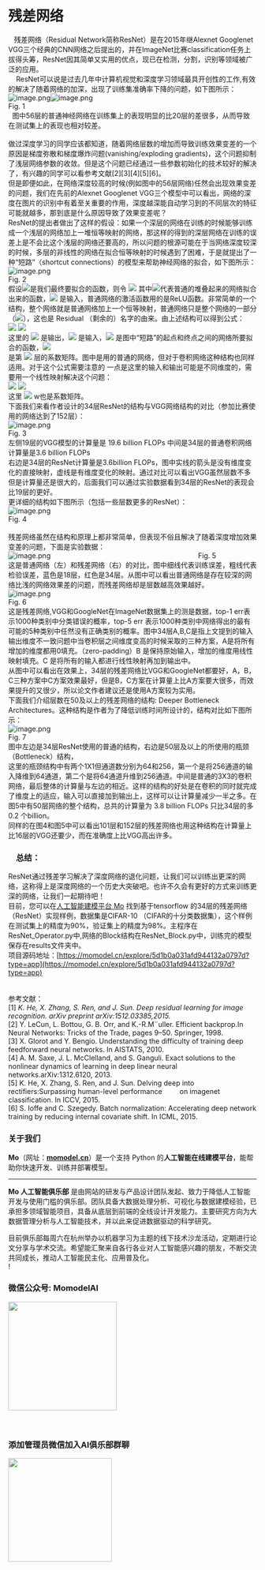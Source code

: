 # 残差网络

   残差网络（Residual Network简称ResNet）是在2015年继Alexnet Googlenet VGG三个经典的CNN网络之后提出的，并在ImageNet比赛classification任务上拔得头筹，ResNet因其简单又实用的优点，现已在检测，分割，识别等领域被广泛的应用。<br />    ResNet可以说是过去几年中计算机视觉和深度学习领域最具开创性的工作,有效的解决了随着网络的加深，出现了训练集准确率下降的问题，如下图所示：<br />![image.png](https://cdn.nlark.com/yuque/0/2019/png/388662/1561471243660-6a450746-964b-4e46-936e-624ad11b0e52.png#align=left&display=inline&height=231&name=image.png&originHeight=266&originWidth=396&size=21761&status=done&width=344)![image.png](https://cdn.nlark.com/yuque/0/2019/png/388662/1561471361969-e5fba1a8-dd85-40de-b236-e8b268b59661.png#align=left&display=inline&height=241&name=image.png&originHeight=258&originWidth=369&size=18371&status=done&width=344)<br />Fig. 1<br />  图中56层的普通神经网络在训练集上的表现明显的比20层的差很多，从而导致在测试集上的表现也相对较差。<br />
<br />做过深度学习的同学应该都知道，随着网络层数的增加而导致训练效果变差的一个原因是梯度弥散和梯度爆炸问题(vanishing/exploding gradients)，这个问题抑制了浅层网络参数的收敛。但是这个问题已经通过一些参数初始化的技术较好的解决了，有兴趣的同学可以看参考文献[2][3][4][5][6]。<br />但是即便如此，在网络深度较高的时候(例如图中的56层网络)任然会出现效果变差的问题，我们在先前的Alexnet Googlenet VGG三个模型中可以看出，网络的深度在图片的识别中有着至关重要的作用，深度越深能自动学习到的不同层次的特征可能就越多，那到底是什么原因导致了效果变差呢？<br />ResNet的提出者做出了这样的假设：如果一个深层的网络在训练的时候能够训练成一个浅层的网络加上一堆恒等映射的网络，那这样的得到的深层网络在训练的误差上是不会比这个浅层的网络还要高的，所以问题的根源可能在于当网络深度较深的时候，多层的非线性的网络在拟合恒等映射的时候遇到了困难，于是就提出了一种“短路”（shortcut connections）的模型来帮助神经网络的拟合，如下图所示：<br />![image.png](https://cdn.nlark.com/yuque/0/2019/png/388662/1561476193643-7fa3a9cc-85e9-49da-9f6f-491bbd11990a.png#align=left&display=inline&height=180&name=image.png&originHeight=248&originWidth=482&size=22726&status=done&width=349)<br />     Fig. 2<br />假设![](https://cdn.nlark.com/yuque/__latex/355b078226649f1cf244ee0f59eeaf3a.svg#card=math&code=H%28x%29&height=24&width=37)是我们最终要拟合的函数，则令 ![](https://cdn.nlark.com/yuque/__latex/54d65742ef351ebf8b11a1887faf31e7.svg#card=math&code=H%28x%29%3DF%28x%29%2Bx&height=24&width=121) 其中![](https://cdn.nlark.com/yuque/__latex/d76f2c4d6bdf142af5106c3f36e9e970.svg#card=math&code=F%28x%29&height=24&width=34)代表普通的堆叠起来的网络拟合出来的函数，![](https://cdn.nlark.com/yuque/__latex/9dd4e461268c8034f5c8564e155c67a6.svg#card=math&code=x&height=24&width=9) 是输入，普通网络的激活函数用的是ReLU函数。非常简单的一个结构，整个网络就是普通网络加上一个恒等映射，普通网络只是整个网络的一部分（![](https://cdn.nlark.com/yuque/__latex/b713db8c4efe4c1a7a3304d256f9b194.svg#card=math&code=F%28x%29%3DH%28x%29-x&height=24&width=121)），这也是 Residual （剩余的）名字的由来。由上述结构可以得到公式：<br />![](https://cdn.nlark.com/yuque/__latex/2921b6d8757b1d34ca7d7e8382901f5f.svg#card=math&code=y%3DF%28x%2C%5C%7BW_i%5C%7D%29%2Bx&height=24&width=137)                                                           ![](https://cdn.nlark.com/yuque/__latex/7acce3193127d4b71a6c2b140c22dc95.svg#card=math&code=%281%29&height=24&width=21)<br />这里的 ![](https://cdn.nlark.com/yuque/__latex/415290769594460e2e485922904f345d.svg#card=math&code=y&height=24&width=8) 是输出，![](https://cdn.nlark.com/yuque/__latex/9dd4e461268c8034f5c8564e155c67a6.svg#card=math&code=x&height=24&width=9) 是输入，![](https://cdn.nlark.com/yuque/__latex/f3e5dd0b1dc61a00993478289fd822ff.svg#card=math&code=F%28x%2C%5C%7BW_i%5C%7D%29&height=24&width=79) 是图中“短路”的起点和终点之间的网络所要拟合的函数，![](https://cdn.nlark.com/yuque/__latex/540bdf656419f2a308d7ad1571c664a0.svg#card=math&code=W_i&height=24&width=21)<br />是第 ![](https://cdn.nlark.com/yuque/__latex/865c0c0b4ab0e063e5caa3387c1a8741.svg#card=math&code=i&height=24&width=5) 层的系数矩阵。图中是用的普通的网络，但对于卷积网络这种结构也同样适用。对于这个公式需要注意的 一点是这里的输入和输出可能是不同维度的，需要用一个线性映射解决这个问题：<br />                                            ![](https://cdn.nlark.com/yuque/__latex/4add77731b95d49a23c4088d209b81fe.svg#card=math&code=y%3DF%28x%2C%5C%7BW_i%5C%7D%29%2BW_sx&height=24&width=160)                                                      ![](https://cdn.nlark.com/yuque/__latex/e4b00b4a65a415cf9ebaa9f83719c071.svg#card=math&code=%282%29&height=24&width=21)<br />这里 ![](https://cdn.nlark.com/yuque/__latex/bc09fe19e1165de9c3bdd48f49ab36a1.svg#card=math&code=W_s&height=24&width=23) w也是系数矩阵。<br />下面我们来看作者设计的34层ResNet的结构与VGG网络结构的对比（参加比赛使用的网络达到了152层）：<br />![image.png](https://cdn.nlark.com/yuque/0/2019/png/388662/1561703609123-33f446bd-18ab-4258-a0a8-dc799f2684a5.png#align=left&display=inline&height=629&name=image.png&originHeight=767&originWidth=383&size=74204&status=done&width=314)<br />Fig. 3<br />左侧19层的VGG模型的计算量是 19.6 billion FLOPs 中间是34层的普通卷积网络计算量是3.6 billion FLOPs<br />右边是34层的ResNet计算量是3.6billion FLOPs，图中实线的箭头是没有维度变化的直接映射，虚线是有维度变化的映射。通过对比可以看出VGG虽然层数不多但是计算量还是很大的，后面我们可以通过实验数据看到34层的ResNet的表现会比19层的更好。<br />更详细的结构如下图所示（包括一些层数更多的ResNet）：<br />![image.png](https://cdn.nlark.com/yuque/0/2019/png/388662/1561705484787-7f138544-f209-42a2-a4c5-c6551f4aa5a6.png#align=left&display=inline&height=275&name=image.png&originHeight=373&originWidth=846&size=63694&status=done&width=623)<br />Fig. 4<br />
<br />残差网络虽然在结构和原理上都非常简单，但表现不俗且解决了随着深度增加效果变差的问题，下面是实验数据：<br />![image.png](https://cdn.nlark.com/yuque/0/2019/png/388662/1561942424599-6b9a62c9-9999-457e-ab6f-0ad3503bcf5b.png#align=left&display=inline&height=428&name=image.png&originHeight=428&originWidth=1356&size=101322&status=done&width=1356)                                                                            Fig. 5<br />这是普通网络（左）和残差网络（右）的对比，图中细线代表训练误差，粗线代表检验误差，蓝色是18层，红色是34层。从图中可以看出普通网络是存在较深的网络比浅的网络效果差的问题，而残差网络却是层数越高效果越好。<br />![image.png](https://cdn.nlark.com/yuque/0/2019/png/388662/1561909717765-d3000c4d-7e97-4765-aa62-54cc4792a6bb.png#align=left&display=inline&height=321&name=image.png&originHeight=450&originWidth=562&size=71091&status=done&width=401)<br />Fig. 6<br />这是残差网络,VGG和GoogleNet在ImageNet数据集上的测是数据，top-1 err表示1000种类别中分类错误的概率，top-5 err 表示1000种类别中网络得出的最有可能的5种类别中任然没有正确类别的概率。图中34层A,B,C是指上文提到的输入输出维度不一致问题中当卷积层之间维度变高的时候采取的三种方案，A是将所有增加的维度都用0填充。（zero-padding）B 是保持原始输入，增加的维度用线性映射填充。C 是将所有的输入都进行线性映射再加到输出中。<br />从图中可以看出在效果上，34层的残差网络比VGG和GoogleNet都要好，A，B，C三种方案中C方案效果最好，但是B，C方案在计算量上比A方案要大很多，而效果提升的又很少，所以论文作者建议还是使用A方案较为实用。<br />下面我们介绍层数在50及以上的残差网络的结构: Deeper Bottleneck Architectures。这种结构是作者为了降低训练时间所设计的，结构对比如下图所示：<br />![image.png](https://cdn.nlark.com/yuque/0/2019/png/388662/1561909496528-ca164b0b-6eb8-492e-a9da-7a1096046bfd.png#align=left&display=inline&height=187&name=image.png&originHeight=286&originWidth=705&size=26939&status=done&width=462)<br />Fig. 7<br />图中左边是34层ResNet使用的普通的结构，右边是50层及以上的所使用的瓶颈（Bottleneck）结构，<br />这里的瓶颈结构中有两个1X1但通道数分别为64和256，第一个是将256通道的输入降维到64通道，第二个是将64通道升维到256通道。中间是普通的3X3的卷积网络，最后整体的计算量与左边的相近。这样的结构的好处是在卷积的同时就完成了维度上的适应，输入可以直接加到输出上，这样可以让计算量减少一半之多。在图5中有50层网络的整个结构，总共的计算量为 3.8 billion FLOPs 只比34层的多0.2 个billion。<br />同样的在图4和图5中可以看出101层和152层的残差网络也用这种结构在计算量上比16层的VGG还要少，而在准确度上比VGG高出许多。
<a name="YbSSn"></a>
###     总结：
ResNet通过残差学习解决了深度网络的退化问题，让我们可以训练出更深的网络，这称得上是深度网络的一个历史大突破吧。也许不久会有更好的方式来训练更深的网络，让我们一起期待吧！<br />目前，您可以在[人工智能建模平台 Mo](https://momodel.cn/) 找到基于tensorflow 的34层的残差网络（ResNet）实现样例，数据集是CIFAR-10 （CIFAR的十分类数据集），这个样例在测试集上的精度为90%，验证集上的精度为98%。主程序在ResNet_Operator.py中,网络的Block结构在ResNet_Block.py中，训练完的模型保存在results文件夹中。<br />项目源码地址：[https://momodel.cn/explore/5d1b0a031afd944132a0797d?type=app](https://momodel.cn/explore/5d1b0a031afd944132a0797d?type=app)<br />
<br />
<br />参考文献：<br />[1] _K. He, X. Zhang, S. Ren, and J. Sun. Deep residual learning for image recognition. arXiv preprint arXiv:1512.03385,2015._<br />[2] Y. LeCun, L. Bottou, G. B. Orr, and K.-R.M¨uller. Efficient backprop.In Neural Networks: Tricks of the Trade, pages 9–50. Springer, 1998.<br />[3] X. Glorot and Y. Bengio. Understanding the difficulty of training deep feedforward neural networks. In AISTATS, 2010.<br />[4] A. M. Saxe, J. L. McClelland, and S. Ganguli. Exact solutions to the nonlinear dynamics of learning in deep linear neural networks.arXiv:1312.6120, 2013.<br />[5] K. He, X. Zhang, S. Ren, and J. Sun. Delving deep into rectifiers:Surpassing human-level performance         on imagenet classification. In ICCV, 2015.<br />[6] S. Ioffe and C. Szegedy. Batch normalization: Accelerating deep network training by reducing internal covariate shift. In ICML, 2015.<br />

<a name="oxtTX"></a>
### 关于我们
**Mo**（网址：[**momodel.cn**](https://momodel.cn/)）是一个支持 Python 的**人工智能在线建模平台**，能帮助你快速开发、训练并部署模型。

---

**Mo 人工智能俱乐部** 是由网站的研发与产品设计团队发起、致力于降低人工智能开发与使用门槛的俱乐部。团队具备大数据处理分析、可视化与数据建模经验，已承担多领域智能项目，具备从底层到前端的全线设计开发能力。主要研究方向为大数据管理分析与人工智能技术，并以此来促进数据驱动的科学研究。

目前俱乐部每周六在杭州举办以机器学习为主题的线下技术沙龙活动，定期进行论文分享与学术交流。希望能汇聚来自各行各业对人工智能感兴趣的朋友，不断交流共同成长，推动人工智能民主化、应用普及化。<br />!
 <div>
    <h3>微信公众号: MomodelAI</h3>
    <img src='https://mo-imgs.momodel.cn/WeChatPublicAccount.png' height="220"/>
 </div>
 <br/>
 <br/>
<div>
    <h3>添加管理员微信加入AI俱乐部群聊</h3>
    <img src='https://mo-imgs.momodel.cn/wechat_office_contact.png' height="210">
</div>



